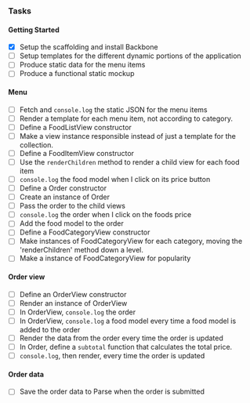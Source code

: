 ### Tasks
#### Getting Started
- [x] Setup the scaffolding and install Backbone
- [ ] Setup templates for the different dynamic portions of the application
- [ ] Produce static data for the menu items
- [ ] Produce a functional static mockup

#### Menu
- [ ] Fetch and `console.log` the static JSON for the menu items
- [ ] Render a template for each menu item, not according to category.
- [ ] Define a FoodListView constructor
- [ ] Make a view instance responsible instead of just a template for the collection.
- [ ] Define a FoodItemView constructor
- [ ] Use the `renderChildren` method to render a child view for each food item
- [ ] `console.log` the food model when I click on its price button
- [ ] Define a Order constructor
- [ ] Create an instance of Order
- [ ] Pass the order to the child views
- [ ] `console.log` the order when I click on the foods price
- [ ] Add the food model to the order
- [ ] Define a FoodCategoryView constructor
- [ ] Make instances of FoodCategoryView for each category, moving the 'renderChildren' method down a level.
- [ ] Make a instance of FoodCategoryView for popularity

#### Order view
- [ ] Define an OrderView constructor
- [ ] Render an instance of OrderView
- [ ] In OrderView, `console.log` the order
- [ ] In OrderView, `console.log` a food model every time a food model is added to the order
- [ ] Render the data from the order every time the order is updated
- [ ] In Order, define a `subtotal` function that calculates the total price.
- [ ] `console.log`, then render, every time the order is updated

#### Order data
- [ ] Save the order data to Parse when the order is submitted
